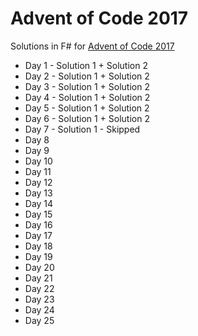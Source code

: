 # Advent of Code 2017

Solutions in F# for [Advent of Code 2017](http://adventofcode.com/2017)

* Day 1 - Solution 1 + Solution 2
* Day 2 - Solution 1 + Solution 2
* Day 3 - Solution 1 + Solution 2
* Day 4 - Solution 1 + Solution 2
* Day 5 - Solution 1 + Solution 2
* Day 6 - Solution 1 + Solution 2
* Day 7 - Solution 1 - Skipped
* Day 8
* Day 9
* Day 10
* Day 11
* Day 12
* Day 13
* Day 14
* Day 15
* Day 16
* Day 17
* Day 18
* Day 19
* Day 20
* Day 21
* Day 22
* Day 23
* Day 24
* Day 25